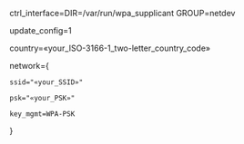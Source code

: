 ctrl_interface=DIR=/var/run/wpa_supplicant GROUP=netdev

update_config=1

country=«your_ISO-3166-1_two-letter_country_code»

network={

    ssid="«your_SSID»"
    
    psk="«your_PSK»"
    
    key_mgmt=WPA-PSK
}
